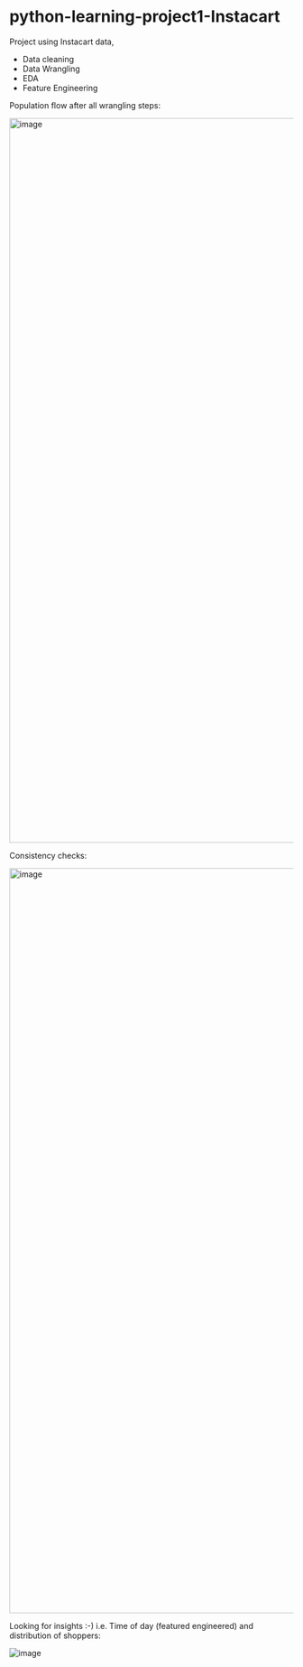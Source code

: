 # python-learning-project1-Instacart
Project using Instacart data, 

- Data cleaning
- Data Wrangling
- EDA
- Feature Engineering

Population flow after all wrangling steps:

<img width="1284" alt="image" src="https://user-images.githubusercontent.com/106022443/204592102-cd494e99-1579-4149-a283-de9e43931cba.png">


Consistency checks:

<img width="1320" alt="image" src="https://user-images.githubusercontent.com/106022443/204592565-7561133f-dc67-4f5d-88d3-9feb5901dff8.png">



Looking for insights :-) i.e. Time of day (featured engineered) and distribution of shoppers:


![image](https://user-images.githubusercontent.com/106022443/204589613-4f76f586-e5d2-47d3-a20e-9376a3064ccd.png)



